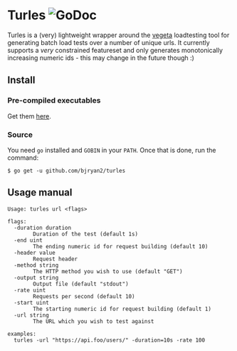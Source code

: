 # Turles ![GoDoc](https://godoc.org/github.com/bjryan2/turles?status.svg)
Turles is a (very) lightweight wrapper around the [vegeta](http://github.com/tsenart/vegeta) loadtesting tool for generating batch load tests over a number of unique urls. It currently supports a *very* constrained featureset and only generates monotonically increasing numeric ids - this may change in the future though :)

## Install
### Pre-compiled executables
Get them [here](http://github.com/bjryan2/turles/releases).

### Source
You need `go` installed and `GOBIN` in your `PATH`. Once that is done, run the
command:
```shell
$ go get -u github.com/bjryan2/turles
```

## Usage manual
```console
Usage: turles url <flags>

flags:
  -duration duration
    	Duration of the test (default 1s)
  -end uint
    	The ending numeric id for request building (default 10)
  -header value
    	Request header
  -method string
    	The HTTP method you wish to use (default "GET")
  -output string
    	Output file (default "stdout")
  -rate uint
    	Requests per second (default 10)
  -start uint
    	The starting numeric id for request building (default 1)
  -url string
    	The URL which you wish to test against

examples:
  turles -url "https://api.foo/users/" -duration=10s -rate 100 
```
